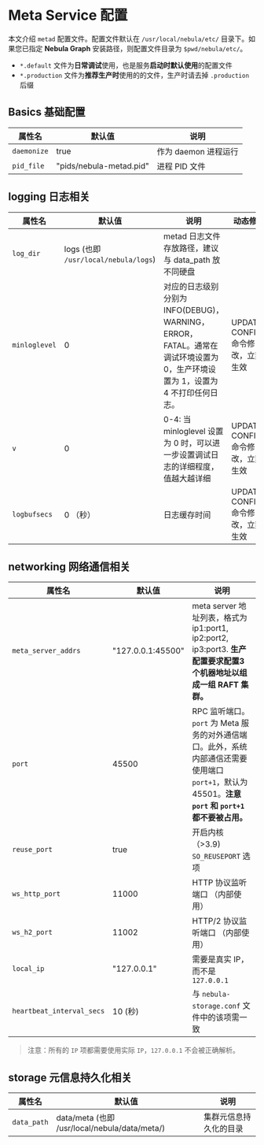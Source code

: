 # Meta Service 配置

本文介绍 `metad` 配置文件。配置文件默认在 `/usr/local/nebula/etc/` 目录下。如果您已指定 **Nebula Graph** 安装路径，则配置文件目录为 `$pwd/nebula/etc/`。

* `*.default` 文件为**日常调试**使用，也是服务**启动时默认使用**的配置文件
* `*.production` 文件为**推荐生产时**使用的的文件，生产时请去掉 `.production` 后缀

## Basics 基础配置

属性名                    | 默认值                   | 说明
-------------------------| ------------------------ | -----------
`daemonize`              | true                     | 作为 daemon 进程运行
`pid_file`               | "pids/nebula-metad.pid" | 进程 PID 文件

## logging 日志相关

属性名                   | 默认值                    | 说明  | 动态修改 |
-------------------------| ------------------------ | ----------- | -------- |
`log_dir`  | logs  (也即 `/usr/local/nebula/logs`) | metad 日志文件存放路径，建议与 data_path 放不同硬盘 |  |
`minloglevel` | 0 | 对应的日志级别分别为 INFO(DEBUG)，WARNING，ERROR，FATAL。通常在调试环境设置为 0，生产环境设置为 1，设置为 4 不打印任何日志。 | UPDATE CONFIGS 命令修改，立刻生效 |
`v` | 0 | 0-4: 当 minloglevel 设置为 0 时，可以进一步设置调试日志的详细程度，值越大越详细 | UPDATE CONFIGS 命令修改，立刻生效 |
`logbufsecs` | 0 （秒） | 日志缓存时间 | UPDATE CONFIGS 命令修改，立刻生效 |

## networking 网络通信相关

属性名                   | 默认值            | 说明 |
------------------------------- | ------------------------ | ----------- |
`meta_server_addrs`     | "127.0.0.1:45500" |  meta server 地址列表，格式为 ip1:port1, ip2:port2, ip3:port3. **生产配置要求配置3个机器地址以组成一组 RAFT 集群。**
`port`                          | 45500                     | RPC 监听端口。`port` 为 Meta 服务的对外通信端口。此外，系统内部通信还需要使用端口 `port+1`，默认为 45501。**注意 `port` 和 `port+1` 都不要被占用。**
`reuse_port`                    | true                    | 开启内核（>3.9) `SO_REUSEPORT` 选项
`ws_http_port`                  | 11000         |  HTTP 协议监听端口 （内部使用）
`ws_h2_port`                    | 11002         |  HTTP/2 协议监听端口 （内部使用）
`local_ip`                      | "127.0.0.1"   |  需要是真实 IP，而不是 `127.0.0.1`  |
`heartbeat_interval_secs`       | 10  (秒)      |  与 `nebula-storage.conf` 文件中的该项需一致

> 注意：所有的 `IP` 项都需要使用实际 `IP`，`127.0.0.1` 不会被正确解析。

## storage 元信息持久化相关

属性名                   | 默认值                    | 说明  |
-------------------------| ------------------------ | ----------- |
`data_path` | data/meta (也即 /usr/local/nebula/data/meta/) | 集群元信息持久化的目录

